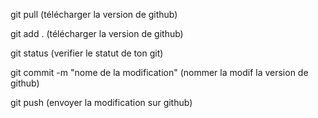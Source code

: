 git pull                                                (télécharger la version de github)

git add .                                            (télécharger la version de github)

git status                                           (verifier le statut de ton git)

git commit -m "nome de la modification"             (nommer la modif la version de github)

git push                                             (envoyer la modification sur github)